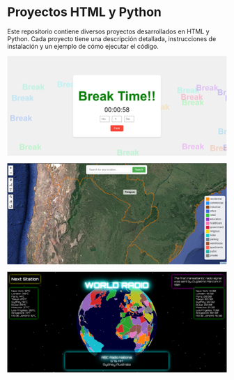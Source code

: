 # Proyectos HTML y Python

Este repositorio contiene diversos proyectos desarrollados en HTML y Python. Cada proyecto tiene una descripción detallada, instrucciones de instalación y un ejemplo de cómo ejecutar el código.

![Break Time](PNG/Break.png)

![Globo Maps](PNG/GloboMaps.png)

![World Radio](PNG/WorldRadio.png)
